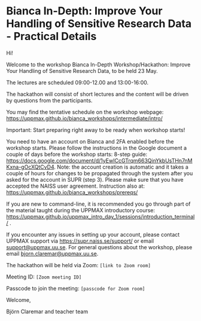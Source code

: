 # Bianca In-Depth: Improve Your Handling of Sensitive Research Data - Practical Details

Hi!

Welcome to the workshop Bianca In-Depth Workshop/Hackathon: Improve Your Handling of Sensitive Research Data, to be held 23 May.

The lectures are scheduled 09:00-12.00 and 13:00-16:00.

The hackathon will consist of short lectures and the content will be driven by questions from the participants.

You may find the tentative schedule on the workshop webpage: https://uppmax.github.io/bianca_workshops/intermediate/intro/

Important: Start preparing right away to be ready when workshop starts!

You need to have an account on Bianca and 2FA enabled before the workshop starts. Please follow the instructions in the Google document a couple of days before the workshop starts:
8-step guide: https://docs.google.com/document/d/1yEwICcGTrqm663QinYkbUsTHn7nMKxna-gOcXQtCvD4.
Note: the account creation is automatic and it takes a couple of hours for changes to be propagated through the system after you asked for the account in SUPR (step 3).
Please make sure that you have accepted the NAISS user agreement.
Instruction also at: https://uppmax.github.io/bianca_workshops/prereqs/

If you are new to command-line, it is recommended you go through part of the material taught during the UPPMAX introductory course: https://uppmax.github.io/uppmax_intro_day_1/sessions/introduction_terminal/ .

If you encounter any issues in setting up your account, please contact UPPMAX support via https://supr.naiss.se/support/ or email support@uppmax.uu.se. For general questions about the workshop, please email bjorn.claremar@uppmax.uu.se.

The hackathon will be held via Zoom: `[link to Zoom room]`

Meeting ID: `[Zoom meeting ID]`

Passcode to join the meeting: `[passcode for Zoom room]`

Welcome,

Björn Claremar and teacher team
